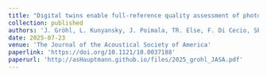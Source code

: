 ```yaml
---
title: "Digital twins enable full-reference quality assessment of photoacoustic image reconstructions"
collection: published
authors: 'J. Gröhl, L. Kunyansky, J. Poimala, TR. Else, F. Di Cecio, SE. Bohndiek, BT. Cox, A. Hauptmann'
date: 2025-07-23
venue: 'The Journal of the Acoustical Society of America'
paperlink: 'https://doi.org/10.1121/10.0037188'
paperurl: 'http://asHauptmann.github.io/files/2025_grohl_JASA.pdf'
---
```


